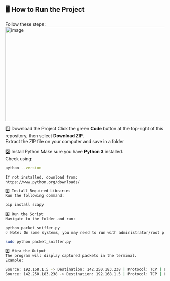 ## 🖥️ How to Run the Project

Follow these steps:<img width="623" height="297" alt="image" src="https://github.com/user-attachments/assets/5a57b746-bced-4a28-8803-15a58092f4f6" />


1️⃣ Download the Project
Click the green **Code** button at the top-right of this repository, then select **Download ZIP**.  
Extract the ZIP file on your computer and save in a folder


2️⃣ Install Python
Make sure you have **Python 3** installed.  
Check using:
```bash
python --version

If not installed, download from:
https://www.python.org/downloads/

3️⃣ Install Required Libraries
Run the following command:

pip install scapy

4️⃣ Run the Script
Navigate to the folder and run:

python packet_sniffer.py
💡 Note: On some systems, you may need to run with administrator/root privileges:

sudo python packet_sniffer.py

5️⃣ View the Output
The program will display captured packets in the terminal.
Example:

Source: 192.168.1.5 -> Destination: 142.250.183.238 | Protocol: TCP | Length: 60
Source: 142.250.183.238 -> Destination: 192.168.1.5 | Protocol: TCP | Length: 52

